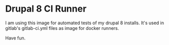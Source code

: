 # Drupal 8 CI Runner
I am using this image for automated tests of my drupal 8 installs. It's used in gitlab's gitlab-ci.yml files as image for docker runners.

Have fun.
